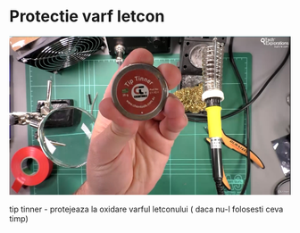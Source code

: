 <h1>Protectie varf letcon</h1>

<img src="_img/varf/varf_1.png" alt="varf_1" />

tip tinner  - protejeaza la oxidare varful letconului ( daca nu-l folosesti ceva timp)